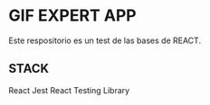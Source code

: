 # GIF EXPERT APP

Este respositorio es un test de las bases de REACT.

## STACK

React
Jest
React Testing Library
